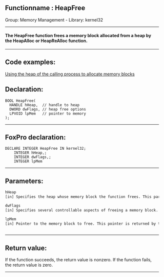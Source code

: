 <link rel="stylesheet" type="text/css" href="../../css/win32api.css">  
<link rel="stylesheet" href="https://cdnjs.cloudflare.com/ajax/libs/font-awesome/4.7.0/css/font-awesome.min.css">

## Functionname : HeapFree
Group: Memory Management - Library: kernel32    
***  


#### The HeapFree function frees a memory block allocated from a heap by the HeapAlloc or HeapReAlloc function.
***  


## Code examples:
[Using the heap of the calling process to allocate memory blocks](../../samples/sample_199.md)  

## Declaration:
```foxpro  
BOOL HeapFree(
  HANDLE hHeap,  // handle to heap
  DWORD dwFlags, // heap free options
  LPVOID lpMem   // pointer to memory
);  
```  
***  


## FoxPro declaration:
```foxpro  
DECLARE INTEGER HeapFree IN kernel32;
	INTEGER hHeap,;
	INTEGER dwFlags,;
	INTEGER lpMem  
```  
***  


## Parameters:
```txt  
hHeap
[in] Specifies the heap whose memory block the function frees. This parameter is a handle returned by the HeapCreate or GetProcessHeap function.

dwFlags
[in] Specifies several controllable aspects of freeing a memory block.

lpMem
[in] Pointer to the memory block to free. This pointer is returned by the HeapAlloc or HeapReAlloc function.
  
```  
***  


## Return value:
If the function succeeds, the return value is nonzero. If the function fails, the return value is zero.  
***  


